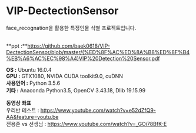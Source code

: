 # VIP-DectectionSensor
face_recognation을 활용한 특정인물 식별 프로젝트입니다. <br><br>

**ppt :**https://github.com/baek0618/VIP-DectectionSensor/blob/master/(%ED%8F%AC%ED%8A%B8%ED%8F%B4%EB%A6%AC%EC%98%A4)VIP%20Detection%20Sensor.pdf <br>

**OS :** Ubuntu 16.0.4 <br>
**GPU :** GTX1080, NVIDA CUDA toolkit9.0, cuDNN <br>
**사용언어 :** Python 3.5.6 <br>
**기타 :** Anaconda Python3.5, OpenCV 3.43.18, Dlib 19.15.99 <br>


**동영상 좌표**<br>
우리반 테스트 : https://www.youtube.com/watch?v=e52dZfQ9-AA&feature=youtu.be<br>
전용준 vs 선생님 : https://www.youtube.com/watch?v=_GOi78BfK-E<br>
